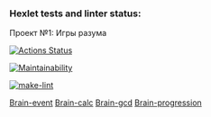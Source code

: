 ### Hexlet tests and linter status:
Проект №1: Игры разума

[![Actions Status](https://github.com/ascendantnr/python-project-lvl1/workflows/hexlet-check/badge.svg)](https://github.com/ascendantnr/python-project-lvl1/actions)

[![Maintainability](https://api.codeclimate.com/v1/badges/a99a88d28ad37a79dbf6/maintainability)](https://codeclimate.com/github/codeclimate/codeclimate/maintainability)

[![make-lint](https://github.com/ascendantnr/python-project-lvl1/actions/workflows/make_lint.yml/badge.svg?event=push)](https://github.com/ascendantnr/python-project-lvl1/actions/workflows/make_lint.yml) 



<a href="https://asciinema.org/a/SNTFm7WPlprl8J2eigESTpURb">Brain-event</a> 
<a href="https://asciinema.org/a/Ms6fmFlIrD13l7Oc7Niu2mgtC">Brain-calc</a>
<a href="https://asciinema.org/a/VTQbN2tCTsI9FHsS9uI97Nztz">Brain-gcd</a>
<a href="https://asciinema.org/a/xLodLFeF5tM7OdVmNYldhNH3F">Brain-progression</a>

